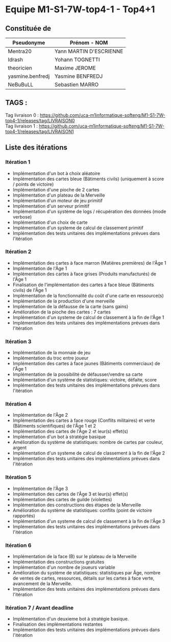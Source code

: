 # Equipe M1-S1-7W-top4-1 - Top4+1

## Constituée de
| Pseudonyme  | Prénom - NOM |
| ----------- | ------------ |
| Mentra20  | Yann MARTIN D'ESCRIENNE  |
| Idrash | Yohann TOGNETTI |
| theoricien  | Maxime JEROME  |
| yasmine.benfredj | Yasmine BENFREDJ |
| NeBuBuLL | Sebastien MARRO |

## TAGS : 
Tag livraison 0 : https://github.com/uca-m1informatique-softeng/M1-S1-7W-top4-1/releases/tag/LIVRAISON0  
Tag livraison 1 : https://github.com/uca-m1informatique-softeng/M1-S1-7W-top4-1/releases/tag/LIVRAISON1

## Liste des itérations

### Itération 1
- Implémentation d'un bot à choix aléatoire
- Implémentation des cartes bleue (Bâtiments civils) (uniquement à score / points de victoire)
- Implémentation d'une pioche de 2 cartes
- Implémentation d'un plateau de la Merveille
- Implémentation d'un moteur de jeu primitif
- Implémentation d'un serveur primitif
- Implémentation d'un système de logs / récupération des données (mode verbose)
- Implémentation d'un choix de carte
- Implémentation d'un systeme de calcul de classement primitif
- Implémentation des tests unitaires des implémentations prévues dans l'itération
### Itération 2
- Implémentation des cartes à face marron (Matières premières) de l'Âge 1
- Implémentation de l'Âge 1
- Implémentation des cartes à face grises (Produits manufacturés) de l'Âge 1
- Finalisation de l'implémentation des cartes à face bleue (Bâtiments civils) de l'Âge 1
- Implémentation de la fonctionnalité du coût d'une carte en ressource(s)
- Implémentation de la production d'une merveille
- Implémentation de la défausse de la carte (sans gains)
- Amélioration de la pioche des cartes : 7 cartes
- Implémentation d'un systeme de calcul de classement à la fin de l'Âge 1
- Implémentation des tests unitaires des implémentations prévues dans l'itération
### Itération 3
- Implémentation de la monnaie de jeu
- Implémentation du troc entre joueur
- Implémentation des cartes à face jaunes (Bâtiments commerciaux) de l'Âge 1
- Implémentation de la possibilité de défausser/vendre sa carte
- Implémentation d'un système de statistiques: victoire, défaite, score
- Implémentation des tests unitaires des implémentations prévues dans l'itération
### Itération 4
- Implémentation de l'Âge 2
- Implémentation des cartes à face rouge (Conflits militaires) et verte (Bâtiments scientifiques) de l'Âge 1 et 2
- Implémentation des cartes de l'Âge 2 et leur(s) effet(s)
- Implémentation d'un bot à stratégie basique
- Amélioration du système de statistiques: nombre de cartes par couleur, argent
- Implémentation d'un systeme de calcul de classement à la fin de l'Âge 2
- Implémentation des tests unitaires des implémentations prévues dans l'itération
### Itération 5
- Implémentation de l'Âge 3
- Implémentation des cartes de l'Âge 3 et leur(s) effet(s)
- Implémentation des cartes de guilde (violettes)
- Implémentation des constructions des étapes de la Merveille
- Amélioration du système de statistiques: conflits (point de victoire rapportés)
- Implémentation d'un systeme de calcul de classement à la fin de l'Âge 3
- Implémentation des tests unitaires des implémentations prévues dans l'itération
### Itération 6
- Implémentation de la face (B) sur le plateau de la Merveille
- Implémentation des constructions gratuites
- Implémentation d'un nombre de joueurs variable
- Amélioration du système de statistiques: statistiques par Âge, nombre de ventes de cartes, ressources, détails sur les cartes à face verte,  avancement de la Merveille.
- Implémentation des tests unitaires des implémentations prévues dans l'itération
### Itération 7 / Avant deadline
- Implémentation d'un deuxieme bot à stratégie basique.
- Finalisation des implémentations restantes
- Implémentation des tests unitaires des implémentations prévues dans l'itération
